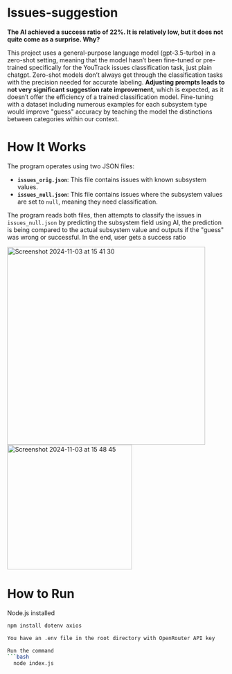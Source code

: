 # Issues-suggestion

**The AI achieved a success ratio of 22%. It is relatively low, but it does not quite come as a surprise. Why?**

This project uses a general-purpose language model (gpt-3.5-turbo) in a zero-shot setting, meaning that the model hasn’t been fine-tuned or pre-trained specifically for the YouTrack issues classification task, just plain chatgpt. Zero-shot models don’t always get through the classification tasks with the precision needed for accurate labeling. **Adjusting prompts leads to not very significant suggestion rate improvement**, which is expected, as it doesn’t offer the efficiency of a trained classification model. Fine-tuning with a dataset including numerous examples for each subsystem type would improve "guess" accuracy by teaching the model the distinctions between categories within our context. 

# How It Works

The program operates using two JSON files:

- **`issues_orig.json`**: This file contains issues with known subsystem values.
- **`issues_null.json`**: This file contains issues where the subsystem values are set to `null`, meaning they need classification.

The program reads both files, then attempts to classify the issues in `issues_null.json` by predicting the subsystem field using AI, the prediction is being compared to the actual subsystem value and outputs if the "guess" was wrong or successful. In the end, user gets a success ratio

<img width="457" alt="Screenshot 2024-11-03 at 15 41 30" src="https://github.com/user-attachments/assets/738e53ed-d367-4a50-baf4-8b7232dd4ff1">

<img width="288" alt="Screenshot 2024-11-03 at 15 48 45" src="https://github.com/user-attachments/assets/de7543fa-8801-45ba-80ab-e32853bbd07e">

# How to Run

Node.js installed

  ```bash
  npm install dotenv axios

You have an .env file in the root directory with OpenRouter API key

Run the command
  ```bash
    node index.js
